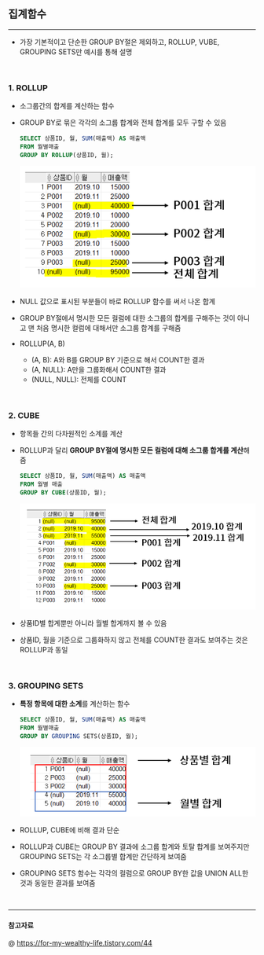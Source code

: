## 집계함수 
---
- 가장 기본적이고 단순한 GROUP BY절은 제외하고, ROLLUP, VUBE, GROUPING SETS만 예시를 통해 설명

<br>

### 1. ROLLUP 
- 소그룹간의 합계를 계산하는 함수
- GROUP BY로 묶은 각각의 소그룹 합계와 전체 합계를 모두 구할 수 있음 
  
  ```SQL
  SELECT 상품ID, 월, SUM(매출액) AS 매출액
  FROM 월별매출
  GROUP BY ROLLUP(상품ID, 월);
  ```

  ![](./img/ROLLUP.png)

- NULL 값으로 표시된 부분들이 바로 ROLLUP 함수를 써서 나온 합계
- GROUP BY절에서 명시한 모든 컬럼에 대한 소그룹의 합계를 구해주는 것이 아니고 맨 처음 명시한 컬럼에 대해서만 소그룹 합계를 구해줌 
- ROLLUP(A, B)
  - (A, B): A와 B를 GROUP BY 기준으로 해서 COUNT한 결과 
  - (A, NULL): A만을 그룹화해서 COUNT한 결과
  - (NULL, NULL): 전체를 COUNT 

<br>

### 2. CUBE
- 항목들 간의 다차원적인 소계를 계산 
- ROLLUP과 달리 **GROUP BY절에 명시한 모든 컬럼에 대해 소그룹 합계를 계산**해줌 
  
  ```SQL
  SELECT 상품ID, 월, SUM(매출액) AS 매출액
  FROM 월별 매출
  GROUP BY CUBE(상품ID, 월);
  ```

  ![](./img/CUBE.png)

- 상품ID별 합계뿐만 아니라 월별 합계까지 볼 수 있음 
- 상품ID, 월을 기준으로 그룹화하지 않고 전체를 COUNT한 결과도 보여주는 것은 ROLLUP과 동일 

<br>

### 3. GROUPING SETS
- **특정 항목에 대한 소계**를 계산하는 함수 
  
  ```SQL
  SELECT 상품ID, 월, SUM(매출액) AS 매출액 
  FROM 월별매출 
  GROUP BY GROUPING SETS(상품ID, 월);
  ```

  ![](./img/GROUPING_SETS.png)

- ROLLUP, CUBE에 비해 결과 단순 
- ROLLUP과 CUBE는 GROUP BY 결과에 소그룹 합계와 토탈 합계를 보여주지만 GROUPING SETS는 각 소그룹별 합계만 간단하게 보여줌 
- GROUPING SETS 함수는 각각의 컬럼으로 GROUP BY한 값을 UNION ALL한 것과 동일한 결과를 보여줌 

<br>

---
#### 참고자료 
@ https://for-my-wealthy-life.tistory.com/44
